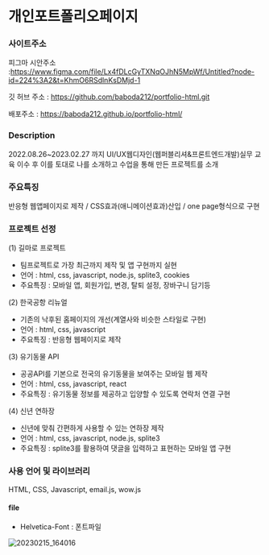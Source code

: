 # 개인포트폴리오페이지
### 사이트주소 
피그마 시안주소 :https://www.figma.com/file/Lx4fDLcGyTXNqOJhN5MpWf/Untitled?node-id=224%3A2&t=KhmO6RSdlnKsDMjd-1

깃 허브 주소 : https://github.com/baboda212/portfolio-html.git

배포주소 :  https://baboda212.github.io/portfolio-html/

### Description
2022.08.26~2023.02.27 까지 UI/UX웹디자인(웹퍼블리셔&프론트엔드개발)실무 교육 이수 후 이를 토대로 나를 소개하고 수업을 통해 만든 프로젝트를 소개
### 주요특징
반응형 웹앱페이지로 제작 / CSS효과(애니메이션효과)산입 / one page형식으로 구현
### 프로젝트 선정
(1) 길마로 프로젝트
 - 팀프로젝트로 가장 최근까지 제작 및 앱 구현까지 실현
 - 언어 : html, css, javascript, node.js, splite3, cookies
 - 주요특징 : 모바일 앱, 회원가입, 변경, 탈퇴 설정, 장바구니 담기등 
 
(2) 한국공항 리뉴얼 
 - 기존의 낙후된 홈페이지의 개선(계열사와 비슷한 스타일로 구현)
 - 언어 : html, css, javascript
 - 주요특징 : 반응형 웹페이지로 제작 
 
(3) 유기동물 API 
 - 공공API를 기본으로 전국의 유기동물을 보여주는 모바일 웹 제작
 - 언어 : html, css, javascript, react
 - 주요특징 : 유기동물 정보를 제공하고 입양할 수 있도록 연락처 연결 구현
 
(4) 신년 연하장 
 - 신년에 맞춰 간편하게 사용할 수 있는 연하장 제작
 - 언어 : html, css, javascript, node.js, splite3
 - 주요특징 : splite3를 활용하여 댓글을 입력하고 표현하는 모바일 앱 구현
 
### 사용 언어 및 라이브러리 
HTML, CSS, Javascript, email.js, wow.js
#### file
 * Helvetica-Font : 폰트파일

![20230215_164016](https://user-images.githubusercontent.com/113665619/218963769-206d1d79-7649-47d9-843c-929252e56cd1.png) 
